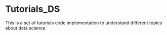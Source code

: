 # Tutorials_DS

This is a set of tutorials code implementation to understand different topics about data science.

